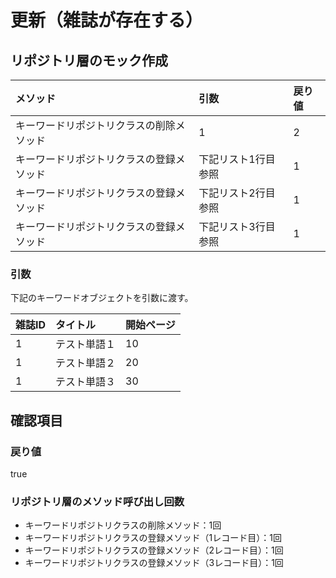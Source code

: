 # 更新（雑誌が存在する）

## リポジトリ層のモック作成
|メソッド|引数|戻り値|
|:--|:--|:--|
|キーワードリポジトリクラスの削除メソッド|1|2|
|キーワードリポジトリクラスの登録メソッド|下記リスト1行目参照|1|
|キーワードリポジトリクラスの登録メソッド|下記リスト2行目参照|1|
|キーワードリポジトリクラスの登録メソッド|下記リスト3行目参照|1|

### 引数
下記のキーワードオブジェクトを引数に渡す。

|雑誌ID|タイトル|開始ページ|
|:--|:--|:--|
|1|テスト単語１|10|
|1|テスト単語２|20|
|1|テスト単語３|30|

## 確認項目
### 戻り値
true

### リポジトリ層のメソッド呼び出し回数
- キーワードリポジトリクラスの削除メソッド：1回
- キーワードリポジトリクラスの登録メソッド（1レコード目）：1回
- キーワードリポジトリクラスの登録メソッド（2レコード目）：1回
- キーワードリポジトリクラスの登録メソッド（3レコード目）：1回
